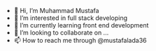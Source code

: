 - 👋 Hi, I’m Muhammad Mustafa 
- 👀 I’m interested in full stack developing 
- 🌱 I’m currently learning front end development 
- 💞️ I’m looking to collaborate on ...
- 📫 How to reach me through @mustafalada36

<!---
mustafalada36/mustafalada36 is a ✨ special ✨ repository because its `README.md` (this file) appears on your GitHub profile.
You can click the Preview link to take a look at your changes.
--->
